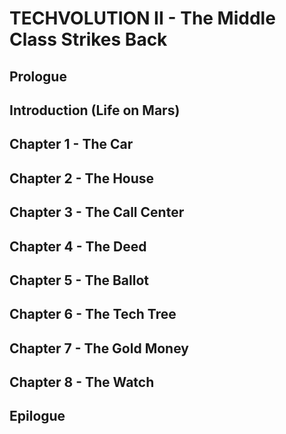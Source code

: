 
# TECHVOLUTION II - The Middle Class Strikes Back

## Prologue

## Introduction (Life on Mars)

## Chapter 1 - The Car

## Chapter 2 - The House

## Chapter 3 - The Call Center

## Chapter 4 - The Deed

## Chapter 5 - The Ballot

## Chapter 6 - The Tech Tree

## Chapter 7 - The Gold Money

## Chapter 8 - The Watch

## Epilogue
